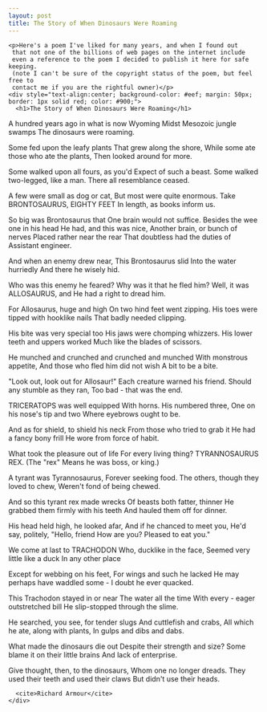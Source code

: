 ```yaml
---
layout: post
title: The Story of When Dinosaurs Were Roaming
---
```


    <p>Here's a poem I've liked for many years, and when I found out
     that not one of the billions of web pages on the internet include
     even a reference to the poem I decided to publish it here for safe keeping.
     (note I can't be sure of the copyright status of the poem, but feel free to
     contact me if you are the rightful owner)</p> 
    <div style="text-align:center; background-color: #eef; margin: 50px; border: 1px solid red; color: #900;"> 
      <h1>The Story of When Dinosaurs Were Roaming</h1> 
      
A hundred years ago
in what is now Wyoming
Midst Mesozoic jungle swamps
The dinosaurs were roaming.

Some fed upon the leafy plants
That grew along the shore,
While some ate those who ate the plants,
Then looked around for more.

Some walked upon all fours, as you'd
Expect of such a beast.
Some walked two-legged, like a man.
There all resemblance ceased.

A few were small as dog or cat,
But most were quite enormous.
Take BRONTOSAURUS, EIGHTY FEET
In length, as books inform us.

So big was Brontosaurus that
One brain would not suffice.
Besides the wee one in his head He had, and this was nice,
Another brain, or bunch of nerves
Placed rather near the rear
That doubtless had the duties of
Assistant engineer.

And when an enemy drew near,
This Brontosaurus slid
Into the water hurriedly
And there he wisely hid.

Who was this enemy he feared?
Why was it that he fled him?
Well, it was ALLOSAURUS, and
He had a right to dread him.

For Allosaurus, huge and high
On two hind feet went zipping.
His toes were tipped with hooklike nails
That badly needed clipping.

His bite was very special too
His jaws were chomping whizzers.
His lower teeth and uppers worked
Much like the blades of scissors.

He munched and crunched and crunched and munched
With monstrous appetite,
And those who fled him did not wish
A bit to be a bite.

"Look out, look out for Allosaur!"
Each creature warned his friend.
Should any stumble as they ran,
Too bad - that was the end.

TRICERATOPS was well equipped 
With horns. His numbered three,
One on his nose's tip and two
Where eyebrows ought to be.

And as for shield, to shield his neck
From those who tried to grab it
He had a fancy bony frill
He wore from force of habit.

What took the pleasure out of life
For every living thing?
TYRANNOSAURUS REX. (The "rex"
Means he was boss, or king.)

A tyrant was Tyrannosaurus, 
Forever seeking food.
The others, though they loved to chew,
Weren't fond of being chewed.

And so this tyrant rex made wrecks 
Of beasts both fatter, thinner
He grabbed them firmly with his teeth
And hauled them off for dinner.

His head held high, he looked afar,
And if he chanced to meet you,
He'd say, politely, "Hello, friend
How are you? Pleased to eat you."

We come at last to TRACHODON
Who, ducklike in the face,
Seemed very little like a duck 
In any other place

Except for webbing on his feet,
For wings and such he lacked
He may perhaps have waddled some -
I doubt he ever quacked.

This Trachodon stayed in or near
The water all the time
With every - eager outstretched bill
He slip-stopped through the slime.

He searched, you see, for tender slugs
And cuttlefish and crabs,
All which he ate, along with plants,
In gulps and dibs and dabs.

What made the dinosaurs die out
Despite their strength and size?
Some blame it on their little brains
And lack of enterprise.

Give thought, then, to the dinosaurs,
Whom one no longer dreads.
They used their teeth and used their claws
But didn't use their heads.

      <cite>Richard Armour</cite> 
    </div> 

